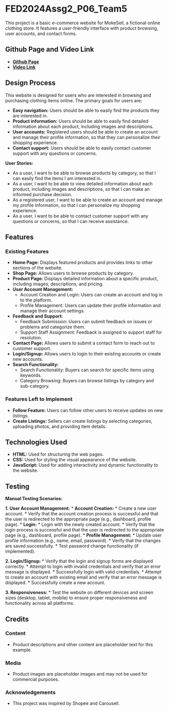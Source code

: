 # FED2024Assg2_P06_Team5

This project is a basic e-commerce website for MokeSell, a fictional online clothing store. It features a user-friendly interface with product browsing, user accounts, and contact forms.

## Github Page and Video Link

- **[Github Page](https://github.com/radrium/FED2024Assg2_P06_Team5)**
- **[Video Link](https://drive.google.com/drive/folders/1ZvJFP1GkpmSGGPV4f75NOl9T4edqMbpF?usp=drive_link)**

## Design Process

This website is designed for users who are interested in browsing and purchasing clothing items online. The primary goals for users are:

- **Easy navigation:** Users should be able to easily find the products they are interested in.
- **Product information:** Users should be able to easily find detailed information about each product, including images and descriptions.
- **User accounts:** Registered users should be able to create an account and manage their profile information, so that they can personalize their shopping experience.
- **Contact support:** Users should be able to easily contact customer support with any questions or concerns.

**User Stories:**

- As a user, I want to be able to browse products by category, so that I can easily find the items I am interested in.
- As a user, I want to be able to view detailed information about each product, including images and descriptions, so that I can make an informed purchase decision.
- As a registered user, I want to be able to create an account and manage my profile information, so that I can personalize my shopping experience.
- As a user, I want to be able to contact customer support with any questions or concerns, so that I can receive assistance.

## Features

### Existing Features

- **Home Page:** Displays featured products and provides links to other sections of the website.
- **Shop Page:** Allows users to browse products by category.
- **Product Page:** Displays detailed information about a specific product, including images, descriptions, and pricing. 
- **User Account Management:**
    - Account Creation and Login: Users can create an account and log in to the platform.
    - Profile Management: Users can update their profile information and manage their account settings.
- **Feedback and Support:**
    - Feedback Submission: Users can submit feedback on issues or problems and categorize them. 
    - Support Staff Assignment: Feedback is assigned to support staff for resolution.
- **Contact Page:** Allows users to submit a contact form to reach out to customer support.
- **Login/Signup:** Allows users to login to their existing accounts or create new accounts.
- **Search Functionality:** 
    - Search Functionality: Buyers can search for specific items using keywords. 
    - Category Browsing: Buyers can browse listings by category and sub-category. 

### Features Left to Implement

- **Follow Feature:** Users can follow other users to receive updates on new listings.
- **Create Listings:** Sellers can create listings by selecting categories, uploading photos, and providing item details.

## Technologies Used

- **HTML:** Used for structuring the web pages.
- **CSS:** Used for styling the visual appearance of the website.
- **JavaScript:** Used for adding interactivity and dynamic functionality to the website.

## Testing

**Manual Testing Scenarios:**

**1. User Account Management:**
    * **Account Creation:**
        * Create a new user account.
        * Verify that the account creation process is successful and that the user is redirected to the appropriate page (e.g., dashboard, profile page).
    * **Login:**
        * Login with the newly created account.
        * Verify that the login process is successful and that the user is redirected to the appropriate page (e.g., dashboard, profile page).
    * **Profile Management:**
        * Update user profile information (e.g., name, email, password).
        * Verify that the changes are saved successfully.
        * Test password change functionality (if implemented).

**2. Login/Signup:**
    * Verify that the login and signup forms are displayed correctly.
    * Attempt to login with invalid credentials and verify that an error message is displayed.
    * Successfully login with valid credentials.
    * Attempt to create an account with existing email and verify that an error message is displayed.
    * Successfully create a new account.

**3. Responsiveness:**
    * Test the website on different devices and screen sizes (desktop, tablet, mobile) to ensure proper responsiveness and functionality across all platforms.

## Credits

### Content
- Product descriptions and other content are placeholder text for this example.

### Media
- Product images are placeholder images and may not be used for commercial purposes.

### Acknowledgements
- This project was inspired by Shopee and Carousell.
